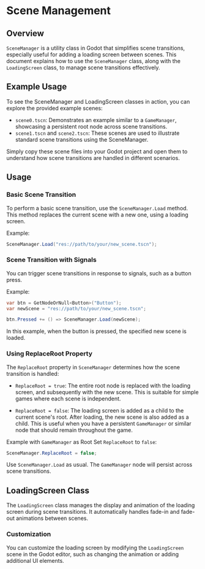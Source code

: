 # Scene Management

## Overview

`SceneManager` is a utility class in Godot that simplifies scene transitions, especially useful for adding a loading screen between scenes. This document explains how to use the `SceneManager` class, along with the `LoadingScreen` class, to manage scene transitions effectively.

## Example Usage

To see the SceneManager and LoadingScreen classes in action, you can explore the provided example scenes:

- `scene0.tscn`: Demonstrates an example similar to a `GameManager`, showcasing a persistent root node across scene transitions.
- `scene1.tscn` and `scene2.tscn`: These scenes are used to illustrate standard scene transitions using the SceneManager.

Simply copy these scene files into your Godot project and open them to understand how scene transitions are handled in different scenarios.

## Usage

### Basic Scene Transition

To perform a basic scene transition, use the `SceneManager.Load` method. This method replaces the current scene with a new one, using a loading screen.

Example:

```csharp
SceneManager.Load("res://path/to/your/new_scene.tscn");
```

### Scene Transition with Signals

You can trigger scene transitions in response to signals, such as a button press.

Example:

```csharp
var btn = GetNodeOrNull<Button>("Button");
var newScene = "res://path/to/your/new_scene.tscn";

btn.Pressed += () => SceneManager.Load(newScene);
```

In this example, when the button is pressed, the specified new scene is loaded.

### Using **ReplaceRoot** Property

The `ReplaceRoot` property in `SceneManager` determines how the scene transition is handled:

* `ReplaceRoot = true`: The entire root node is replaced with the loading screen, and subsequently with the new scene. This is suitable for simple games where each scene is independent.

* `ReplaceRoot = false`: The loading screen is added as a child to the current scene's root. After loading, the new scene is also added as a child. This is useful when you have a persistent `GameManager` or similar node that should remain throughout the game.

Example with `GameManager` as Root
Set `ReplaceRoot` to `false`:

```csharp
SceneManager.ReplaceRoot = false;
```

Use `SceneManager.Load` as usual. The `GameManager` node will persist across scene transitions.

## LoadingScreen Class

The `LoadingScreen` class manages the display and animation of the loading screen during scene transitions. It automatically handles fade-in and fade-out animations between scenes.

### Customization

You can customize the loading screen by modifying the `LoadingScreen` scene in the Godot editor, such as changing the animation or adding additional UI elements.
